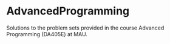 # AdvancedProgramming

Solutions to the problem sets provided in the course Advanced Programming (DA405E) at MAU.

